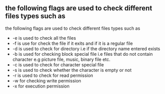 ## the following flags are used to check different files types such as
the following flags are used to check different files types such as
* -e is used to check all the files
* -f is use for check the file if it exits and if it is a regular file
* -d is used to check for directory i.e if the directory name entered exists
* -b is used for checking block special file i.e files that do not contain character e.g picture file, music, binary file etc.
* -c is used to check for character special file
* -s is used to check whether the character is empty or not
* -r is used to check for read permission
* -w for checking write permission
* -x for execution permission 
